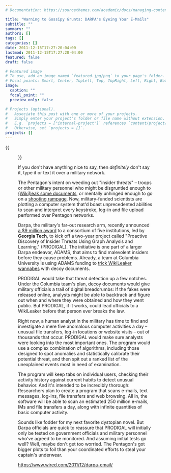 ```yaml
---
# Documentation: https://sourcethemes.com/academic/docs/managing-content/

title: "Warning to Gossipy Grunts: DARPA's Eyeing Your E-Mails"
subtitle: ""
summary: ""
authors: []
tags: []
categories: []
date: 2011-12-15T17:27:20-04:00
lastmod: 2011-12-15T17:27:20-04:00
featured: false
draft: false

# Featured image
# To use, add an image named `featured.jpg/png` to your page's folder.
# Focal points: Smart, Center, TopLeft, Top, TopRight, Left, Right, BottomLeft, Bottom, BottomRight.
image:
  caption: ""
  focal_point: ""
  preview_only: false

# Projects (optional).
#   Associate this post with one or more of your projects.
#   Simply enter your project's folder or file name without extension.
#   E.g. `projects = ["internal-project"]` references `content/project/deep-learning/index.md`.
#   Otherwise, set `projects = []`.
projects: []
---
```


{{<figure src="5661935796_f19a0c528f_b-660x440.jpg" caption="Photo: D. Sharon Pruitt/Flickr">}}

If you don't have anything nice to say, then *definitely* don't say it, type it or text it over a military network.

The Pentagon's intent on weeding out "insider threats" – troops or other military personnel who might be disgruntled enough to [(Wiki)leak some documents](https://www.wired.com/threatlevel/2011/03/bradley-manning-more-charge/), or mentally unhinged enough to go on a [shooting rampage](https://www.wired.com/dangerroom/2009/11/breaking-gunmen-kill-seven-in-ft-hood-massacre/). Now, military-funded scientists are plotting a computer system that'd boast unprecedented abilities to scan and interpret every keystroke, log-in and file upload performed over Pentagon networks.

Darpa, the military's far-out research arm, recently announced [a $9 million award](http://www.gatech.edu/newsroom/release.html?nid=72599) to a consortium of five institutions, led by **Georgia Tech**, to kick off a two-year project called "Proactive Discovery of Insider Threats Using Graph Analysis and Learning," (PRODIGAL). The initiative is one part of a larger Darpa endeavor, ADAMS, that aims to find malevolent insiders before they cause problems. Already, a team at Columbia University is using ADAMS funding to [trick WikiLeaker wannabes](https://www.wired.com/dangerroom/2011/11/darpa-trap-wikileaks/#more-62028) with decoy documents.

PRODIGAL would take that threat detection up a few notches. Under the Columbia team's plan, decoy documents would give military officials a trail of digital breadcrumbs: If the fakes were released online, analysts might be able to backtrack and figure out when and where they were obtained and how they went public. But PRODIGAL, if it works, could lead officials to a WikiLeaker before that person ever breaks the law.

Right now, a human analyst in the military has time to find and investigate a mere five anomalous computer activities a day – unusual file transfers, log-in locations or website visits – out of thousands that occur. PRODIGAL would make sure analysts were looking into the most important ones. The program would use a complex combination of algorithms, including those designed to spot anomalies and statistically calibrate their potential threat, and then spit out a ranked list of the unexplained events most in need of examination.

The program will keep tabs on individual users, checking their activity history against current habits to detect unusual behavior. And it's intended to be incredibly thorough: Researchers plan to create a program that scans e-mails, text messages, log-ins, file transfers and web browsing. All in, the software will be able to scan an estimated 250 million e-mails, IMs and file transfers a day, along with infinite quantities of basic computer activity.

Sounds like fodder for my next favorite dystopian novel. But Darpa officials are quick to reassure that PRODIGAL will initially only be tested on government officials and military personnel who've agreed to be monitored. And assuming initial tests go well? Well, maybe don't get too worried. The Pentagon's got bigger plots to foil than your coordinated efforts to steal your captain's underwear.

https://www.wired.com/2011/12/darpa-email/
